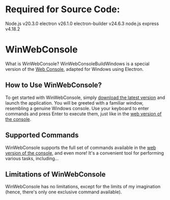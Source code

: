# Required for Source Code:
Node.js v20.3.0
electron v26.1.0
electron-builder v24.6.3
node.js express v4.18.2

# WinWebConsole
What is WinWebConsole?
WinWebConsoleBuildWindows is a special version of the [Web Console](https://github.com/dimayastrebovYT/WebWinConsole), adapted for Windows using Electron.

## How to Use WinWebConsole?
To get started with WinWebConsole, simply [download the latest version](https://github.com/DimaYastrebovYT/WinWebConsoleWinBuild/releases/) and launch the application. You will be greeted with a familiar window, resembling a genuine Windows console. Use your keyboard to enter commands and press Enter to execute them, just like in the [web version of the console](https://github.com/dimayastrebovYT/WebWinConsole).

## Supported Commands
WinWebConsole supports the full set of commands available in the [web version of the console](https://github.com/dimayastrebovYT/WebWinConsole), and even more! It's a convenient tool for performing various tasks, including...

## Limitations of WinWebConsole
WinWebConsole has no limitations, except for the limits of my imagination (hence, there's only one exclusive command available).
